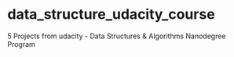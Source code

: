 # data_structure_udacity_course
5 Projects from udacity - Data Structures &amp; Algorithms Nanodegree Program
